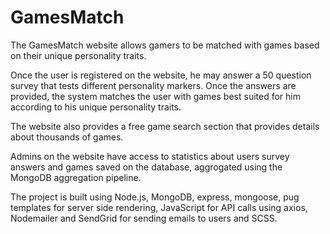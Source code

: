 # GamesMatch

The GamesMatch website allows gamers to be matched with games based on their unique personality traits. 

Once the user is registered on the website, he may answer a 50 question survey that tests different personality markers. Once the answers are provided, 
the system matches the user with games best suited for him according to his unique personality traits.

The website also provides a free game search section that provides details about thousands of games.

Admins on the website have access to statistics about users survey answers and games saved on the database, aggrogated using the MongoDB aggregation pipeline.

The project is built using Node.js, MongoDB, express, mongoose, pug templates for server side rendering, JavaScript for API calls using axios, Nodemailer and
SendGrid for sending emails to users and SCSS.

